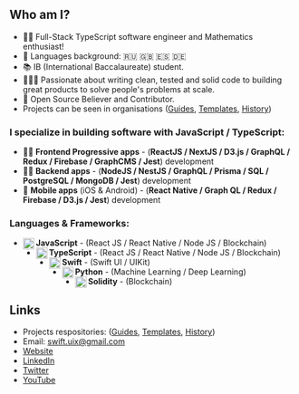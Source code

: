 ## Who am I?
- 👨‍💻 Full-Stack TypeScript software engineer and Mathematics enthusiast!
- 📖 Languages background: 🇷🇺 🇬🇧 🇪🇸 🇩🇪
- 📚 IB (International Baccalaureate) student.
- 👷🏻‍♂️ Passionate about writing clean, tested and solid code to building great products to solve people's problems at scale.
- 🌱 Open Source Believer and Contributor.
- Projects can be seen in organisations ([Guides](https://github.com/artem711-guides), [Templates](https://github.com/artem711-templates), [History](https://github.com/artem711-history))

### I specialize in building software with JavaScript / TypeScript:
-  👨‍💻  **Frontend Progressive apps** - (**ReactJS / NextJS / D3.js / GraphQL / Redux / Firebase / GraphCMS / Jest**) development
- 👨‍🔬  **Backend apps** - (**NodeJS / NestJS / GraphQL / Prisma / SQL / PostgreSQL / MongoDB / Jest**) development
- 📱  **Mobile apps** (iOS & Android) - (**React Native / Graph QL / Redux / Firebase / D3.js / Jest**) development

### Languages & Frameworks: 
- **JavaScript** <img align="left" alt="javascript" width="20px" src="https://cdn.jsdelivr.net/npm/simple-icons@v3/icons/javascript.svg"/> - (React JS / React Native / Node JS / Blockchain)
- **TypeScript** <img align="left" alt="javascript" width="20px" src="https://cdn.jsdelivr.net/npm/simple-icons@v3/icons/typescript.svg"/> - (React JS / React Native / Node JS / Blockchain)
- **Swift** <img align="left" alt="javascript" width="20px" src="https://cdn.jsdelivr.net/npm/simple-icons@3.13.0/icons/swift.svg"/> - (Swift UI / UIKit)
- **Python** <img align="left" alt="javascript" width="20px" src="https://cdn.jsdelivr.net/npm/simple-icons@3.13.0/icons/python.svg"/> - (Machine Learning / Deep Learning)
- **Solidity** <img align="left" alt="javascript" width="20px" src="https://cdn.jsdelivr.net/npm/simple-icons@3.13.0/icons/ethereum.svg"/> - (Blockchain)

## Links
- Projects respositories: ([Guides](https://github.com/artem711-guides), [Templates](https://github.com/artem711-templates), [History](https://github.com/artem711-history))
- Email: swift.uix@gmail.com
- [Website](https://myportfolio-dev.web.app/)
- [LinkedIn](https://www.linkedin.com/in/artem77/)
- [Twitter](https://twitter.com/Artem66063023)
- [YouTube](https://www.youtube.com/channel/UC2Q2qLKUSXfPS_mxrtqvixA)

